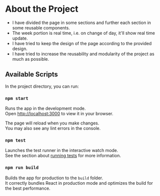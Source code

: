 # About the Project

- I have divided the page in some sections and further each section in some reusable components.
- The week portion is real time, i.e. on change of day, it'll show real time update.
- I have tried to keep the design of the page according to the provided design.
- I have tried to increase the reusability and modularity of the project as much as possible.

## Available Scripts

In the project directory, you can run:

### `npm start`

Runs the app in the development mode.\
Open [http://localhost:3000](http://localhost:3000) to view it in your browser.

The page will reload when you make changes.\
You may also see any lint errors in the console.

### `npm test`

Launches the test runner in the interactive watch mode.\
See the section about [running tests](https://facebook.github.io/create-react-app/docs/running-tests) for more information.

### `npm run build`

Builds the app for production to the `build` folder.\
It correctly bundles React in production mode and optimizes the build for the best performance.
